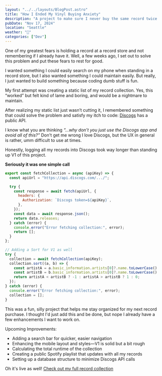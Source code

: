 ```yaml
---
layout: "../../layouts/BlogPost.astro"
title: "How I Ended My Vinyl Buying Anxiety"
description: "A project to make sure I never buy the same record twice."
pubDate: "Nov 17, 2024"
location: "Seattle"
weather: "🌙"
categories: ["Dev"]
---
```


One of my greatest fears is holding a record at a record store and not remembering if I already have it. Well, a few weeks ago, I set out to solve this problem and put these fears to rest for good.

I wanted something I could easily search on my phone when standing in a record store, but I also wanted something I could maintain easily. But really, I just wanted to build something because coding dumb stuff is fun.

My first attempt was creating a static list of my record collection. Yes, this “worked” but felt kind of lame and boring, and would be a nightmare to maintain.

After realizing my static list just wasn’t cutting it, I remembered something that could solve the problem and satisfy my itch to code: [Discogs](https://www.discogs.com/) has a public API.

I know what you are thinking _“…why don’t you just use the Discogs app and avoid all of this?”_ Don't get me wrong I love Discogs, but the UX in general is rather, umm difficult to use at times.

Honestly, logging all my records into Discogs took way longer than standing up V1 of this project.

**Seriously it was one simple call**

```javascript
export const fetchCollection = async (apiKey) => {
  const apiUrl = "https://api.discogs.com/.../";

  try {
    const response = await fetch(apiUrl, {
      headers: {
        Authorization: `Discogs token=${apiKey}`,
      },
    });
    const data = await response.json();
    return data.releases;
  } catch (error) {
    console.error("Error fetching collection:", error);
    return [];
  }
};

// Adding a Sort for V1 as well
try {
  collection = await fetchCollection(apiKey);
  collection.sort((a, b) => {
    const artistA = a.basic_information.artists[0]?.name.toLowerCase() || "";
    const artistB = b.basic_information.artists[0]?.name.toLowerCase() || "";
    return artistA < artistB ? -1 : artistA > artistB ? 1 : 0;
  });
} catch (error) {
  console.error("Error fetching collection:", error);
  collection = [];
}
```

This was a fun, silly project that helps me stay organized for my next record purchase. I thought I'd just add this and be done, but nope I already have a few enhancements I want to work on.

Upcoming Improvements:

- Adding a search bar for quicker, easier navigation
- Enhancing the mobile layout and styles—V1 is solid but a bit rough
- Calculating the total runtime of the collection
- Creating a public Spotify playlist that updates with all my records
- Setting up a database structure to minimize Discogs API calls

Oh it's live as well! [Check out my full record collection](https://www.manhart.io/records)

